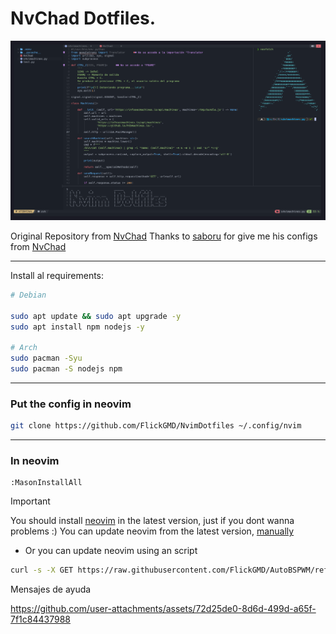 
# NvChad Dotfiles.

![image](./.img/nvimchad_fotfiles.png)


Original Repository from [NvChad](https://github.com/NvChad/starter) 
Thanks to [saboru](https://github.com/kokaito-git) for give me his configs from [NvChad](https://github.com/NvChad/starter)

---

Install al requirements: 

```bash
# Debian

sudo apt update && sudo apt upgrade -y
sudo apt install npm nodejs -y

# Arch
sudo pacman -Syu
sudo pacman -S nodejs npm
```

---

### Put the config in neovim

```bash
git clone https://github.com/FlickGMD/NvimDotfiles ~/.config/nvim
```

---

### In neovim

```vim
:MasonInstallAll
```

> [!IMPORTANT]
> You should install [neovim](https://github.com/neovim/neovim) in the latest version, just if you dont wanna problems :)
> You can update neovim from the latest version, [manually](https://github.com/neovim/neovim/releases/tag/v0.10.4) 

- Or you can update neovim using an script

```bash
curl -s -X GET https://raw.githubusercontent.com/FlickGMD/AutoBSPWM/refs/heads/main/nvim_upload.sh | bash
```

Mensajes de ayuda

https://github.com/user-attachments/assets/72d25de0-8d6d-499d-a65f-7f1c84437988


